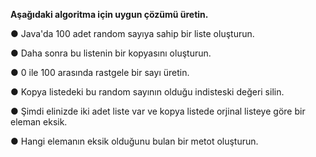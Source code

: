 **Aşağıdaki algoritma için uygun çözümü üretin.**

● Java'da 100 adet random sayıya sahip bir liste oluşturun.

● Daha sonra bu listenin bir kopyasını oluşturun.

● 0 ile 100 arasında rastgele bir sayı üretin.

● Kopya listedeki bu random sayının olduğu indisteski değeri silin.

● Şimdi elinizde iki adet liste var ve kopya listede orjinal listeye göre bir eleman eksik.

● Hangi elemanın eksik olduğunu bulan bir metot oluşturun.
